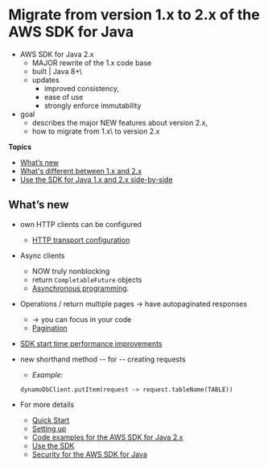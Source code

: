 # Migrate from version 1\.x to 2\.x of the AWS SDK for Java<a name="migration"></a>

* AWS SDK for Java 2\.x
  * MAJOR rewrite of the 1\.x code base
  * built | Java 8\+\
  * updates
    * improved consistency,
    * ease of use
    * strongly enforce immutability
* goal
  * describes the major NEW features about version 2\.x,
  * how to migrate from 1\.x\ to version 2\.x 

**Topics**
+ [What’s new](#migration-whats-new)
+ [What's different between 1\.x and 2\.x](migration-whats-different.md)
+ [Use the SDK for Java 1\.x and 2\.x side\-by\-side](migration-side-by-side.md)

## What’s new<a name="migration-whats-new"></a>

* own HTTP clients can be configured
  * [HTTP transport configuration](http-configuration.md)
* Async clients
  * NOW truly nonblocking
  * return `CompletableFuture` objects
  * [Asynchronous programming](asynchronous.md)\.
* Operations / return multiple pages -> have autopaginated responses
  * -> you can focus in your code 
  * [Pagination](pagination.md) 
* [SDK start time performance improvements](lambda-optimize-starttime.md) 
* new shorthand method -- for -- creating requests
  * _Example:_  

  ```
  dynamoDbClient.putItem(request -> request.tableName(TABLE))
  ```

* For more details
  * [Quick Start](get-started.md) 
  * [Setting up](setup.md) 
  * [Code examples for the AWS SDK for Java 2\.x](examples.md) 
  * [Use the SDK](using.md) 
  * [Security for the AWS SDK for Java](security.md) 